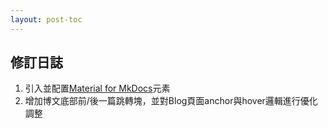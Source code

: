 ```yaml
---
layout: post-toc
---
```


## 修訂日誌
1. 引入並配置[Material for MkDocs](https://squidfunk.github.io/mkdocs-material/)元素
2. 增加博文底部前/後一篇跳轉塊，並對Blog頁面anchor與hover邏輯進行優化調整